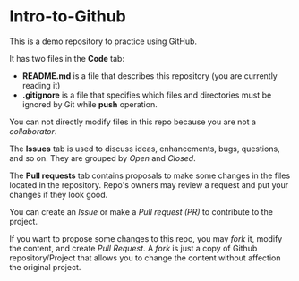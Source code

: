 # Intro-to-Github
This is a demo repository to practice using GitHub.

It has two files in the **Code** tab:
- **README.md** is a file that describes this repository (you are currently reading it)
- **.gitignore** is a file that specifies which files and directories must be ignored by Git while **push** operation.

You can not directly modify files in this repo because you are not a *collaborator*.

The **Issues** tab is used to discuss ideas, enhancements, bugs, questions, and so on. They are grouped by *Open* and *Closed*.

The **Pull requests** tab contains proposals to make some changes in the files located in the repository. Repo's owners may review a request and put your changes if they look good.

You can create an *Issue* or make a *Pull request (PR)* to contribute to the project.

If you want to propose some changes to this repo, you may *fork* it, modify the content, and create *Pull Request*. A *fork* is just a copy of Github repository/Project that allows you to change the content without affection the original project.
